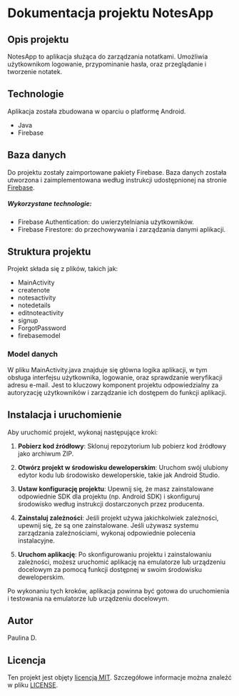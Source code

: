 # Dokumentacja projektu NotesApp

## Opis projektu
NotesApp to aplikacja służąca do zarządzania notatkami. Umożliwia użytkownikom logowanie, przypominanie hasła, oraz przeglądanie i tworzenie notatek.

## Technologie
Aplikacja została zbudowana w oparciu o platformę Android.

- Java
- Firebase 

## Baza danych

Do projektu zostały zaimportowane pakiety Firebase. Baza danych została utworzona i zaimplementowana według instrukcji udostępnionej na stronie [Firebase](https://firebase.google.com/).
##### Wykorzystane technologie:
- Firebase Authentication: do uwierzytelniania użytkowników.
- Firebase Firestore: do przechowywania i zarządzania danymi aplikacji.
 
## Struktura projektu
Projekt składa się z plików, takich jak:
- MainActivity
- createnote
- notesactivity
- notedetails
- editnoteactivity
- signup
- ForgotPassword
- firebasemodel

### Model danych
W pliku MainActivity.java znajduje się główna logika aplikacji, w tym obsługa interfejsu użytkownika, logowanie, oraz sprawdzanie weryfikacji adresu e-mail. Jest to kluczowy komponent projektu odpowiedzialny za autoryzację użytkowników i zarządzanie ich dostępem do funkcji aplikacji.

## Instalacja i uruchomienie

Aby uruchomić projekt, wykonaj następujące kroki:

1. **Pobierz kod źródłowy**: Sklonuj repozytorium lub pobierz kod źródłowy jako archiwum ZIP.

2. **Otwórz projekt w środowisku deweloperskim**: Uruchom swój ulubiony edytor kodu lub środowisko deweloperskie, takie jak Android Studio.

3. **Ustaw konfigurację projektu**: Upewnij się, że masz zainstalowane odpowiednie SDK dla projektu (np. Android SDK) i skonfiguruj środowisko według instrukcji dostarczonych przez producenta.

4. **Zainstaluj zależności**: Jeśli projekt używa jakichkolwiek zależności, upewnij się, że są one zainstalowane. Jeśli używasz systemu zarządzania zależnościami, wykonaj odpowiednie polecenia instalacyjne.

5. **Uruchom aplikację**: Po skonfigurowaniu projektu i zainstalowaniu zależności, możesz uruchomić aplikację na emulatorze lub urządzeniu docelowym za pomocą funkcji dostępnej w swoim środowisku deweloperskim.

Po wykonaniu tych kroków, aplikacja powinna być gotowa do uruchomienia i testowania na emulatorze lub urządzeniu docelowym.

## Autor 
Paulina D. 

## Licencja

Ten projekt jest objęty [licencją MIT](https://couto.mit-license.org/). Szczegółowe informacje można znaleźć w pliku [LICENSE](LICENSE).

